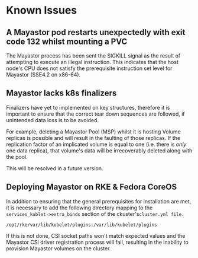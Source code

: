 # Known Issues

## A Mayastor pod restarts unexpectedly with exit code 132 whilst mounting a PVC

The Mayastor process has been sent the SIGKILL signal as the result of attempting to execute an illegal instruction.  This indicates that the host node's CPU does not satisfy the prerequisite instruction set level for Mayastor \(SSE4.2 on x86-64\).

## Mayastor lacks k8s finalizers

Finalizers have yet to implemented on key structures, therefore it is important to ensure that the correct tear down sequences are followed, if unintended data loss is to be avoided.

For example, deleting a Mayastor Pool \(MSP\) whilst it is hosting Volume replicas is possible and will result in the faulting of those replicas.  If the replication factor of an implicated volume is equal to one \(i.e. there is _only_ one data replica\), that volume's data will be irrecoverably deleted along with the pool.

This will be resolved in a future version.

## Deploying Mayastor on RKE & Fedora CoreOS

In addition to ensuring that the general prerequisites for installation are met, it is necessary to add the following directory mapping to the `services_kublet->extra_binds` section of the ckuster's`cluster.yml file.`

```text
/opt/rke/var/lib/kubelet/plugins:/var/lib/kubelet/plugins
```

If this is not done, CSI socket paths won't match expected values and the Mayastor CSI driver registration process will fail, resulting in the inability to provision Mayastor volumes on the cluster.

